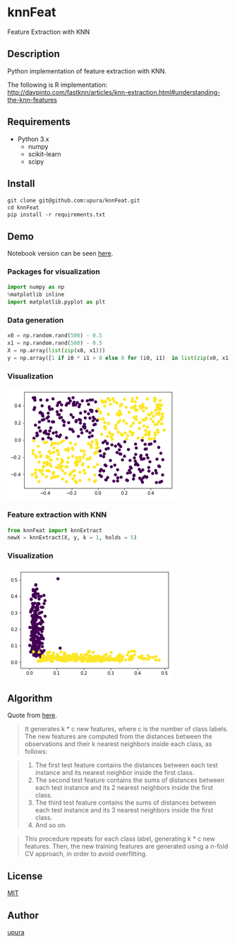 knnFeat
====

Feature Extraction with KNN

## Description
Python implementation of feature extraction with KNN.  

The following is R implementation:  
http://davpinto.com/fastknn/articles/knn-extraction.html#understanding-the-knn-features

## Requirements
- Python 3.x
  - numpy
  - scikit-learn
  - scipy

## Install
```
git clone git@github.com:upura/knnFeat.git
cd knnFeat
pip install -r requirements.txt
```

## Demo
Notebook version can be seen [here](https://github.com/upura/knnFeat/blob/master/demo.ipynb).
### Packages for visualization
```python
import numpy as np
%matplotlib inline
import matplotlib.pyplot as plt
```

### Data generation
```python
x0 = np.random.rand(500) - 0.5
x1 = np.random.rand(500) - 0.5
X = np.array(list(zip(x0, x1)))
y = np.array([1 if i0 * i1 > 0 else 0 for (i0, i1)  in list(zip(x0, x1))])
```

### Visualization
<img src='img/before.png'>

### Feature extraction with KNN
```python
from knnFeat import knnExtract
newX = knnExtract(X, y, k = 1, holds = 5)
```

### Visualization
<img src='img/after.png'>

## Algorithm
Quote from [here](http://davpinto.com/fastknn/articles/knn-extraction.html#understanding-the-knn-features).

> It generates k * c new features, where c is the number of class labels. The new features are computed from the distances between the observations and their k nearest neighbors inside each class, as follows:

> 1. The first test feature contains the distances between each test instance and its nearest neighbor inside the first class.
> 2. The second test feature contains the sums of distances between each test instance and its 2 nearest neighbors inside the first class.
> 3. The third test feature contains the sums of distances between each test instance and its 3 nearest neighbors inside the first class.
> 4. And so on.

> This procedure repeats for each class label, generating k * c new features. Then, the new training features are generated using a n-fold CV approach, in order to avoid overfitting. 

## License

[MIT](https://github.com/upura/knnFeat/blob/master/LICENSE)

## Author

[upura](https://github.com/upura)
